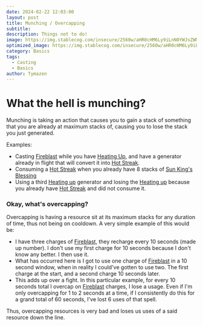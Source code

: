 ```yaml
---
date: 2024-02-22 12:03:00
layout: post
title: Munching / Overcapping
subtitle:
description: Things not to do!
image: https://img.stablecog.com/insecure/2560w/aHR0cHM6Ly9iLnN0YWJsZWNvZy5jb20vZjMyZmU2N2ItZWZlOC00ZWQxLWI2MjctMWNkYWIyZjFjMzRkLmpwZWc.webp
optimized_image: https://img.stablecog.com/insecure/2560w/aHR0cHM6Ly9iLnN0YWJsZWNvZy5jb20vZjMyZmU2N2ItZWZlOC00ZWQxLWI2MjctMWNkYWIyZjFjMzRkLmpwZWc.webp
category: Basics
tags:
  - Casting
  - Basics
author: Tymazen
---
```


# What the hell is munching?
Munching is taking an action that causes you to gain a stack of something that you are already at maximum stacks of, causing you to lose the stack you just generated.

Examples:
- Casting [Fireblast](https://www.wowhead.com/spell=108853/fire-blast) while you have [Heating Up](https://www.wowhead.com/spell=48107/heating-up), and have a generator already in flight that will convert it into [Hot Streak](https://www.wowhead.com/spell=195283/hot-streak).
- Consuming a [Hot Streak](https://www.wowhead.com/spell=195283/hot-streak) when you already have 8 stacks of [Sun King's Blessing](https://www.wowhead.com/spell=383886/sun-kings-blessing)
- Using a third [Heating up](https://www.wowhead.com/spell=48107/heating-up) generator and losing the [Heating up]((https://www.wowhead.com/spell=48107/heating-up)) because you already have [Hot Streak](https://www.wowhead.com/spell=195283/hot-streak) and did not consume it.

### Okay, what's overcapping?
Overcapping is having a resource sit at its maximum stacks for any duration of time, thus not being on cooldown. A very simple example of this would be:
- I have three  charges of [Fireblast](https://www.wowhead.com/spell=108853/fire-blast), they recharge every 10 seconds (made up number). I don't use my first charge for 10 seconds because I don't know any better. I then use it.
- What has occurred here is I got to use one charge of [Fireblast](https://www.wowhead.com/spell=108853/fire-blast) in a 10 second window, when in reality I could've gotten to use two. The first charge at the start, and a second charge 10 seconds later.
- This adds up over a fight. In this particular example, for every 10 seconds total I overcap on [Fireblast](https://www.wowhead.com/spell=108853/fire-blast) charges, I lose a usage. Even if I'm only overcapping for 1 to 2 seconds at a time, if I consistently do this for a grand total of 60 seconds, I've lost 6 uses of that spell.

Thus, overcapping resources is very bad and loses us uses of a said resource down the line.
